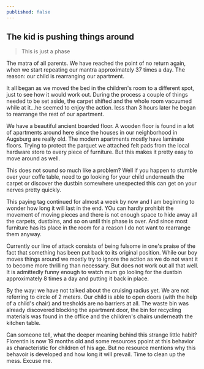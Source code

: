 ```yaml
---
published: false
---
```


## The kid is pushing things around

> This is just a phase

The matra of all parents. We have reached the point of no return again, when we start repeating our mantra approximately 37 times a day. The reason: our child is rearranging our apartment.

It all began as we moved the bed in the children's room to a different spot, just to see how it would work out. During the process a couple of things needed to be set aside, the carpet shifted and the whole room vacuumed while at it...he seemed to enjoy the action. less than 3 hours later he began to rearrange the rest of our apartment.

We have a beautiful ancient boarded floor. A wooden floor is found in a lot of apartments around here since the houses in our neighborhood in Augsburg are really old. The modern apartments mostly have laminate floors. Trying to protect the parquet we attached felt pads from the local hardware store to every piece of furniture. But this makes it pretty easy to move around as well.

This does not sound so much like a problem? Well if you happen to stumble over your coffe table, need to go looking for your child underneath the carpet or discover the dustbin somewhere unexpected this can get on your nerves pretty quickly.

This paying tag continued for almost a week by now and I am beginning to wonder how long it will last in the end. YOu can hardly prohibit the movement of moving pieces and there is not enough space to hide away all the carpets, dustbins, and so on until this phase is over. And since most furniture has its place in the room for a reason I do not want to rearrange them anyway.

Currently our line of attack consists of being fulsome in one's praise of the fact that something has been put back to its original position. While our boy moves things around we mostly try to ignore the action as we do not want it to become more thrilling than necessary. But does not work out all that well. It is admittedly funny enough to watch mum go looling for the dustbin approximately 8 times a day and putting it back in place.

By the way: we have not talked about the cruising radius yet. We are not referring to circle of 2 meters. Our child is able to open doors (with the help of a child's chair) and tresholds are no barriers at all. The waste bin was already discovered blocking the apartment door, the bin for recycling materials was found in the office and the children's chairs underneath the kitchen table.

Can someone tell, what the deeper meaning behind this strange little habit? Florentin is now 19 months old and some resources ppoint at this behavior as characteristic for children of his age. But no resource mentions why this behavoir is developed and how long it will prevail. Time to clean up the mess. Excuse me.
